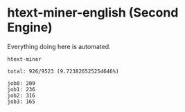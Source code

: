 # htext-miner-english (Second Engine)

Everything doing here is automated.

```
htext-miner

total: 926/9523 (9.723826525254646%)

job0: 209
job1: 236
job2: 316
job3: 165
```